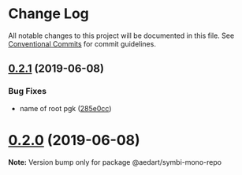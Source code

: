 # Change Log

All notable changes to this project will be documented in this file.
See [Conventional Commits](https://conventionalcommits.org) for commit guidelines.

## [0.2.1](https://github.com/aedart/symbi/compare/v0.2.0...v0.2.1) (2019-06-08)


### Bug Fixes

* name of root pgk ([285e0cc](https://github.com/aedart/symbi/commit/285e0cc))





# [0.2.0](https://github.com/aedart/symbi/compare/0.1.0...0.2.0) (2019-06-08)

**Note:** Version bump only for package @aedart/symbi-mono-repo
